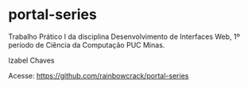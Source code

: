 # portal-series

Trabalho Prático I da disciplina Desenvolvimento de Interfaces Web, 1º período de Ciência da Computação PUC Minas.

Izabel Chaves

Acesse: https://github.com/rainbowcrack/portal-series